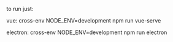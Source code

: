 to run just:

vue:
cross-env NODE_ENV=development npm run vue-serve

electron:
cross-env NODE_ENV=development npm run electron
